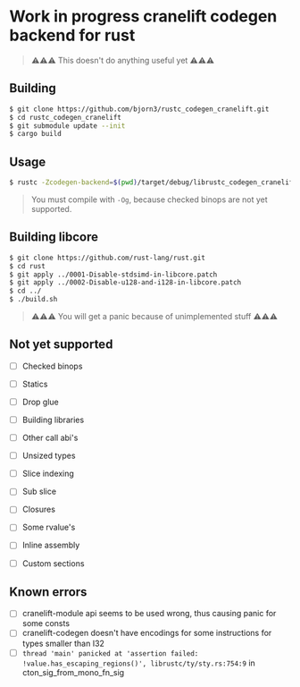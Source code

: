 # Work in progress cranelift codegen backend for rust

> ⚠⚠⚠ This doesn't do anything useful yet ⚠⚠⚠

## Building

```bash
$ git clone https://github.com/bjorn3/rustc_codegen_cranelift.git
$ cd rustc_codegen_cranelift
$ git submodule update --init
$ cargo build
```

## Usage

```bash
$ rustc -Zcodegen-backend=$(pwd)/target/debug/librustc_codegen_cranelift.so my_crate.rs --crate-type lib -Og
```

> You must compile with `-Og`, because checked binops are not yet supported.

## Building libcore

```bash
$ git clone https://github.com/rust-lang/rust.git
$ cd rust
$ git apply ../0001-Disable-stdsimd-in-libcore.patch
$ git apply ../0002-Disable-u128-and-i128-in-libcore.patch
$ cd ../
$ ./build.sh
```

> ⚠⚠⚠ You will get a panic because of unimplemented stuff ⚠⚠⚠

## Not yet supported

* [ ] Checked binops
* [ ] Statics
* [ ] Drop glue

* [ ] Building libraries
* [ ] Other call abi's
* [ ] Unsized types
* [ ] Slice indexing
* [ ] Sub slice
* [ ] Closures
* [ ] Some rvalue's

* [ ] Inline assembly
* [ ] Custom sections

## Known errors

* [ ] cranelift-module api seems to be used wrong, thus causing panic for some consts
* [ ] cranelift-codegen doesn't have encodings for some instructions for types smaller than I32
* [ ] `thread 'main' panicked at 'assertion failed: !value.has_escaping_regions()', librustc/ty/sty.rs:754:9` in cton_sig_from_mono_fn_sig